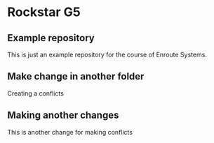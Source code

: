 # Rockstar G5

## Example repository
This is just an example repository for the course of Enroute Systems.

## Make change in another folder
Creating a conflicts

## Making another changes
This is another change for making conflicts

